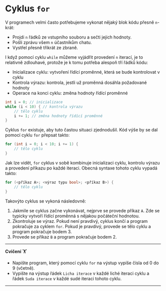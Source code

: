 # Cyklus `for`
V programech velmi často potřebujeme vykonat nějaký blok kódu přesně `n`-krát:
- Projdi `n` řádků ze vstupního souboru a sečti jejich hodnoty.
- Pošli zprávu všem `n` účastníkům chatu.
- Vystřel přesně třikrát ze zbraně.

I když pomocí cyklu `while` můžeme vyjádřit provedení `n` iterací, je to relativně zdlouhavé,
protože je k tomu potřeba alespoň tří řádků kódu:
- Inicializace cyklu: vytvoření řídící proměnné, která se bude kontrolovat v cyklu
- Kontrola výrazu: kontrola, jestli už proměnná dosáhla požadované hodnoty
- Operace na konci cyklu: změna hodnoty řídící proměnné
```c
int i = 0; // inicializace
while (i < 10) { // kontrola výrazu
    // tělo cyklu
    i += 1; // změna hodnoty řídící proměnné
}
```

Cyklus `for` existuje, aby tuto častou situaci zjednodušil. Kód výše by se dal pomocí cyklu `for`
přepsat takto:
```c
for (int i = 0; i < 10; i += 1) {
    // tělo cyklu
}
```

Jak lze vidět, `for` cyklus v sobě kombinuje inicializaci cyklu, kontrolu výrazu a provedení příkazu
po každé iteraci. Obecná syntaxe tohoto cyklu vypadá takto:
```c
for (<příkaz A>; <výraz typu bool>; <příkaz B>) {
    // tělo cyklu
}
```
Takovýto cyklus se vykoná následovně:
1) Jakmile se cyklus začne vykonávat, nejprve se provede příkaz `A`. Zde se typicky vytvoří
řídící proměnná s nějakou počáteční hodnotou.
2) Zkontroluje se výraz. Pokud není pravdivý, cyklus končí a program pokračuje za cyklem `for`.
Pokud je pravdivý, provede se tělo cyklu a program pokračuje bodem 3.
3) Provede se příkaz `B` a program pokračuje bodem 2.

<hr/>

**Cvičení** 🏋

- Napište program, který pomocí cyklu `for` na výstup vypíše čísla od 0 do 9 (včetně).
- Vypište na výstup řádek `Licha iterace` v každé liché iteraci cyklu a řádek `Suda iterace` v každé
sudé iteraci tohoto cyklu.

<hr/>
